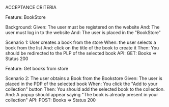 ACCEPTANCE CRITERIA

Feature: BookStore

  Background:
     Given: The user must be registered on the website
     And: The user must log in to the website
     And: The user is placed in the "BookStore"

  Scenario 1: User creates a book from the store
     When: the user selects a book from the list
     And: click on the title of the book to create it
     Then: You should be redirected to the PLP of the selected book
     API: GET: Books => Status 200

Feature: Get books from store

  Scenario 2: The user obtains a Book from the Bookstore
    Given: The user is placed in the PDP of the selected book
    When: You click the "Add to your collection" button
    Then: You should add the selected book to the collection.
    And: A popup should appear saying "The book is already present in your collection"
    API: POST: Books => Status 200
